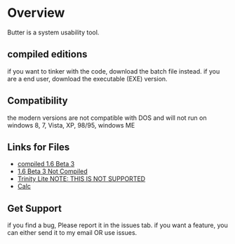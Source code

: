 # Overview
Butter is a system usability tool.
## compiled editions
if you want to tinker with the code, download the batch file instead.
if you are a end user, download the executable (EXE) version.
## Compatibility
the modern versions are not compatible with DOS and will not run on windows 8, 7, Vista, XP, 98/95, windows ME
## Links for Files
* [compiled 1.6 Beta 3](https://github.com/FrankEnderman/Butter/blob/Trinity-4/Butter%20OS%201.6%20Beta%203.exe)
* [ 1.6 Beta 3 Not Compiled](https://github.com/FrankEnderman/Butter/blob/Trinity-4/Trinity%20NT%20Edition.cmd)
* [ Trinity Lite NOTE: THIS IS NOT SUPPORTED](https://github.com/FrankEnderman/Butter/blob/Trinity-4/Trinity%20Lite.bat)
* [ Calc](https://github.com/FrankEnderman/Butter/blob/Trinity-4/CTAC%20CALC.bat)
## Get Support
if you find a bug, Please report it in the issues tab. 
if you want a feature, you can either send it to my email OR use issues.
